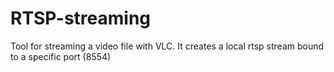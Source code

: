 # RTSP-streaming
Tool for streaming a video file with VLC. It creates a local rtsp stream bound to a specific port (8554)
